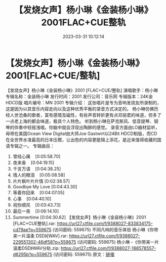 ﻿---
title: 【发烧女声】杨小琳《金装杨小琳》2001FLAC+CUE整轨
date: 2023-03-31 10:12:14
categories: WAV车载音乐、镜像
tags: 华语中文
---
# 【发烧女声】杨小琳《金装杨小琳》2001[FLAC+CUE/整轨]

【发烧女声】杨小琳《金装杨小琳》2001 [FLAC+CUE/整轨]
演唱歌手：杨小琳
专辑名称：金装杨小琳
发行时间：2001
发行公司：音乐网
专辑版本：24K金HDCD版
唱片编号：MN 2001
专辑介绍：
这张唱片是专为音响发烧友所录制的，这是因为以其音乐内容走向以及这种优秀平衡的录音方式决定的。
杨小琳仿佛历经人世沧桑的歌者，富有感情及磁性，有些声音转折更有点邓丽君的味道，但多了一点老上海的都会味道，极具个人特色。
听到杨小琳在萨克斯风、低音提琴、钢琴的伴奏中轻摇浅唱，你脑中就会浮现出陶醉的感觉。
录音方面由LO器材监听，母带在美国Ocean View Digital由大师Joe Gastwirt以24Bit
HDCD制版，而CD在全世界水准最高的日本压模，让出色的内容更能锦上添花，是近来值得收藏的国语专辑之一。
专辑曲目：
01. 曾经心痛    [0:05:58.70]
02. 夜来香    [0:04:19.15]
03. 千言万语    [0:04:38.25]
04. 情人的眼泪    [0:05:08.58]
05. 片片枫叶片片情
[0:02:38.57]
06. Goodbye My Love
[0:04:43.30]
07. 等着你回来    [0:04:07.05]
08. 心事    [0:04:40.10]
09. 祝你顺风    [0:03:43.73]
10. 最后一夜    [0:06:14.10]
11. Summertime
[0:04:30.62]
【发烧女声】杨小琳《金装杨小琳》2001 [FLAC+CUE整轨].rar: https://url27.ctfile.com/f/9388027-833834175-cd79ae?p=559675
(访问密码: 559675)
不同凡响的音乐体验 杨小琳《你带来一片温柔 DSD》[WAV].rar: https://url27.ctfile.com/f/9388027-229551302-46df58?p=559675
(访问密码: 559675)
杨小琳 -《你带来一片温柔DSD》WAV分轨.zip: https://url27.ctfile.com/f/9388027-188578557-d6295b?p=559675
(访问密码: 559675)
原文：[链接](https://blog.sina.com.cn/s/blog_1647c7e760103118b.html)